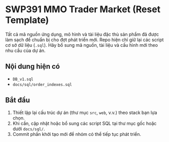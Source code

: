 # SWP391 MMO Trader Market (Reset Template)

Tất cả mã nguồn ứng dụng, mô hình và tài liệu đặc thù sản phẩm đã được làm sạch để chuẩn bị cho đợt phát triển mới.
Repo hiện chỉ giữ lại các script cơ sở dữ liệu (`.sql`). Hãy bổ sung mã nguồn, tài liệu và cấu hình mới theo nhu cầu của dự án.

## Nội dung hiện có

- `DB_v1.sql`
- `docs/sql/order_indexes.sql`

## Bắt đầu

1. Thiết lập lại cấu trúc dự án (thư mục `src`, `web`, v.v.) theo stack bạn lựa chọn.
2. Khi cần, cập nhật hoặc bổ sung các script SQL tại thư mục gốc hoặc dưới `docs/sql/`.
3. Commit phần khởi tạo mới để nhóm có thể tiếp tục phát triển.
